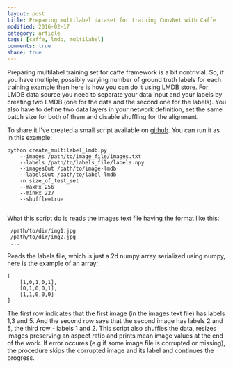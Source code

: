 ```yaml
---
layout: post
title: Preparing multilabel dataset for training ConvNet with Caffe
modified: 2016-02-17
category: article
tags: [caffe, lmdb, multilabel]
comments: true
share: true
---
```

Preparing multilabel training set for caffe framework is a bit nontrivial. So, if you have multiple, possibly varying number of ground truth labels for each training example then here is how you can do it using LMDB store. 
For LMDB data source you need to separate your data input and your labels by creating two LMDB (one for the data and the second one for the labels). You also have to define two data layers in your network definition, set the same batch size for both of them and disable shuffling for the alignment.

To share it I've created a small script available on [github](https://github.com/kostyaev/ml-utils/blob/master/create_multilabel_lmdb.py). You can run it as in this example:

~~~~~~~~
python create_multilabel_lmdb.py 
	--images /path/to/image_file/images.txt 
	--labels /path/to/labels_file/labels.npy 
	--imagesOut /path/to/image-lmdb 
	--labelsOut /path/to/label-lmdb 
	-n size_of_test_set 
	--maxPx 256 
	--minPx 227 
	--shuffle=true
	
~~~~~~~~

What this script do is reads the images text file having the format like this:

~~~~~~~~
 /path/to/dir/img1.jpg
 /path/to/dir/img2.jpg
 ...
~~~~~~~~

Reads the labels file, which is just a 2d numpy array serialized using numpy, here is the example of an array:

~~~~~~~~
[
	[1,0,1,0,1], 
	[0,1,0,0,1],
	[1,1,0,0,0]
]
~~~~~~~~

The first row indicates that the first image (in the images text file) has labels 1,3 and 5. And the second row says that the second image has labels 2 and 5, the third row - labels 1 and 2.
This script also shuffles the data, resizes images preserving an aspect ratio and prints mean image values at the end of the work.
If error occures (e.g if some image file is corrupted or missing), the procedure skips the corrupted image and its label and continues the progress.